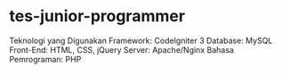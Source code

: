 ﻿# tes-junior-programmer

Teknologi yang Digunakan
Framework: CodeIgniter 3
Database: MySQL
Front-End: HTML, CSS, jQuery
Server: Apache/Nginx
Bahasa Pemrograman: PHP
